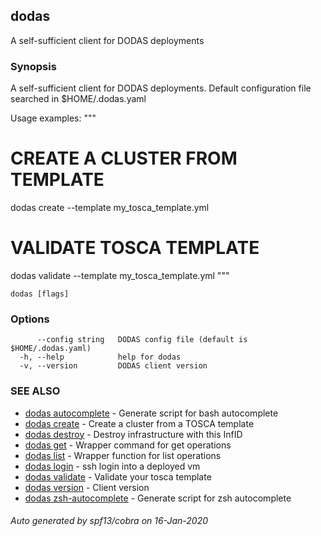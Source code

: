 ## dodas

A self-sufficient client for DODAS deployments

### Synopsis

A self-sufficient client for DODAS deployments.
Default configuration file searched in $HOME/.dodas.yaml

Usage examples:
"""
# CREATE A CLUSTER FROM TEMPLATE
dodas create --template my_tosca_template.yml

# VALIDATE TOSCA TEMPLATE
dodas validate --template my_tosca_template.yml
"""

```
dodas [flags]
```

### Options

```
      --config string   DODAS config file (default is $HOME/.dodas.yaml)
  -h, --help            help for dodas
  -v, --version         DODAS client version
```

### SEE ALSO

* [dodas autocomplete](dodas_autocomplete.md)	 - Generate script for bash autocomplete
* [dodas create](dodas_create.md)	 - Create a cluster from a TOSCA template
* [dodas destroy](dodas_destroy.md)	 - Destroy infrastructure with this InfID
* [dodas get](dodas_get.md)	 - Wrapper command for get operations
* [dodas list](dodas_list.md)	 - Wrapper function for list operations
* [dodas login](dodas_login.md)	 - ssh login into a deployed vm
* [dodas validate](dodas_validate.md)	 - Validate your tosca template
* [dodas version](dodas_version.md)	 - Client version
* [dodas zsh-autocomplete](dodas_zsh-autocomplete.md)	 - Generate script for zsh autocomplete

###### Auto generated by spf13/cobra on 16-Jan-2020
